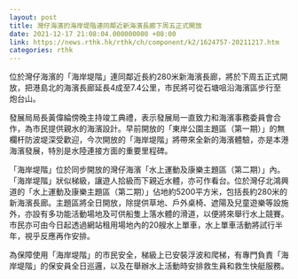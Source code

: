 ```yaml
---
layout: post
title: 灣仔海濱的海岸堤階連同鄰近新海濱長廊下周五正式開放
date: 2021-12-17 21:08:04.000000000 +08:00
link: https://news.rthk.hk/rthk/ch/component/k2/1624757-20211217.htm
categories: rthk
---
```


位於灣仔海濱的「海岸堤階」連同鄰近長約280米新海濱長廊，將於下周五正式開放，把港島北的海濱長廊延長4成至7.4公里，市民將可從石塘咀沿海濱區步行至炮台山。

發展局局長黃偉綸傍晚主持竣工典禮，表示發展局一直致力和海濱事務委員會合作，為市民提供親水的海濱設計。早前開放的「東岸公園主題區（第一期）」的無欄杆防波堤深受歡迎，今次開放的「海岸堤階」將帶來全新的海濱體驗，亦是本港海濱發展，特別是水陸連接方面的重要里程碑。

「海岸堤階」位於同步開放的灣仔海濱「水上運動及康樂主題區（第二期）」內。「海岸堤階」狀似梯級，讓遊人拾級而下親近水體，亦可作看台。位於灣仔北鴻興道的「水上運動及康樂主題區（第二期）」佔地約5200平方米，包括長約280米的新海濱長廊。主題區將全日開放，除提供草地、戶外桌椅、遮陽及兒童遊樂等設施外，亦設有多功能活動場地及可供船隻上落水體的滑道，以便將來舉行水上競賽。市民亦可由今日起透過網站租用場地內的20艘水上單車，水上單車活動將試行半年，視乎反應再作安排。

為保障使用「海岸堤階」的市民安全，梯級上已安裝浮波和爬梯，有專門負責「海岸堤階」的保安員全日巡邏，以及在舉辦水上活動時安排救生員和救生快艇服務。
